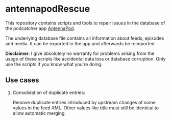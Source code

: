 # antennapodRescue

This repository contains scripts and tools to repair issues in the database of the podcatcher app
[AntennaPod](https://github.com/AntennaPod/AntennaPod).

The underlying database file contains all information about feeds, episodes and media.
It can be exported in the app and afterwards be reimported.

**Disclaimer**: I give absolutely no warranty for problems arising from the usage of these scripts 
like accidental data loss or database corruption. 
Only use the scripts if you know what you're doing. 

## Use cases
1. Consolidation of duplicate entries:

    Remove duplicate entries introduced by upstream changes of some values in the feed XML.
    Other values like title must still be identical to allow automatic merging.


